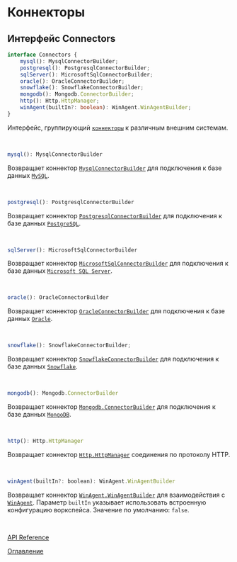 # Коннекторы

## Интерфейс Connectors<a name="connectors"></a>
```ts
interface Connectors {
	mysql(): MysqlConnectorBuilder;
	postgresql(): PostgresqlConnectorBuilder;
	sqlServer(): MicrosoftSqlConnectorBuilder;
	oracle(): OracleConnectorBuilder;
	snowflake(): SnowflakeConnectorBuilder;
	mongodb(): Mongodb.ConnectorBuilder;
	http(): Http.HttpManager;
	winAgent(builtIn?: boolean): WinAgent.WinAgentBuilder;
}
```
Интерфейс, группирующий [`коннекторы`](../appendix/glossary.md#connector) к различным внешним системам.

&nbsp;

```js
mysql(): MysqlConnectorBuilder
```
Возвращает коннектор [`MysqlConnectorBuilder`](./relationalDB.md#mysql-connector-builder) для подключения к базе данных [`MySQL`](https://ru.wikipedia.org/wiki/MySQL).

&nbsp;

```js
postgresql(): PostgresqlConnectorBuilder
```
Возвращает коннектор [`PostgresqlConnectorBuilder`](./relationalDB.md#postgresql-connector-builder) для подключения к базе данных [`PostgreSQL`](https://ru.wikipedia.org/wiki/PostgreSQL).

&nbsp;

```js
sqlServer(): MicrosoftSqlConnectorBuilder
```
Возвращает коннектор [`MicrosoftSqlConnectorBuilder`](./relationalDB.md#microsoft-sql-connector-builder) для подключения к базе данных [`Microsoft SQL Server`](https://ru.wikipedia.org/wiki/Microsoft_SQL_Server).

&nbsp;

```js
oracle(): OracleConnectorBuilder
```
Возвращает коннектор [`OracleConnectorBuilder`](./relationalDB.md#oracle-connector-builder) для подключения к базе данных [`Oracle`](https://ru.wikipedia.org/wiki/Oracle_Database).

&nbsp;

```js
snowflake(): SnowflakeConnectorBuilder;
```
Возвращает коннектор [`SnowflakeConnectorBuilder`](./relationalDB.md#snowflake-connector-builder) для подключения к базе данных [`Snowflake`](https://habr.com/ru/company/lifestreet/blog/270167/).

&nbsp;

```js
mongodb(): Mongodb.ConnectorBuilder
```
Возвращает коннектор [`Mongodb.ConnectorBuilder`](./mongoDB.md#connector-builder) для подключения к базе данных [`MongoDB`](https://ru.wikipedia.org/wiki/MongoDB).

&nbsp;

```js
http(): Http.HttpManager
```
Возвращает коннектор [`Http.HttpManager`](./http.md#http-manager) соединения по протоколу HTTP.

&nbsp;

```js
winAgent(builtIn?: boolean): WinAgent.WinAgentBuilder
```
Возвращает коннектор [`WinAgent.WinAgentBuilder`](./winAgent.md#win-agent-builder) для взаимодействия с [`WinAgent`](./winAgent.md). Параметр `builtIn` указывает использовать встроенную конфигурацию воркспейса. Значение по умолчанию: `false`.

&nbsp;

[API Reference](API.md)

[Оглавление](../README.md)
